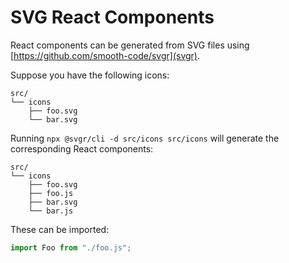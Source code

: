 # SVG React Components

React components can be generated from SVG files using [https://github.com/smooth-code/svgr](svgr).

Suppose you have the following icons:

```
src/
└── icons
    ├── foo.svg
    └── bar.svg
```

Running `npx @svgr/cli -d src/icons src/icons` will generate the corresponding React components:

```
src/
└── icons
    ├── foo.svg
    ├── foo.js
    ├── bar.svg
    └── bar.js
```

These can be imported:

```js
import Foo from "./foo.js";
```
